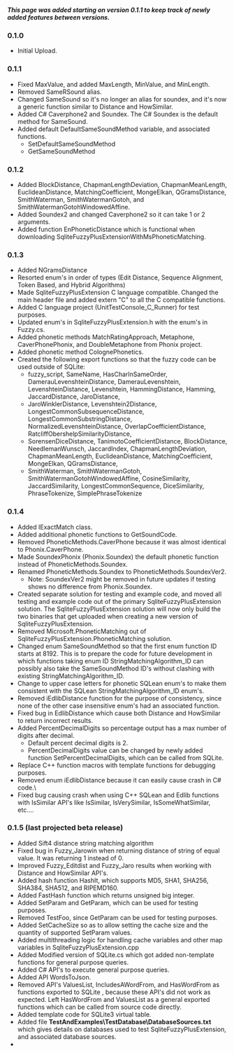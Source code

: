 ##### This page was added starting on version 0.1.1 to keep track of newly added features between versions.
### 0.1.0
- Initial Upload.
### 0.1.1
- Fixed MaxValue, and added MaxLength, MinValue, and MinLength.
- Removed SameRSound alias.
- Changed SameSound so it's no longer an alias for soundex, and it's now a generic function similar to Distance and HowSimilar.
- Added C# Caverphone2 and Soundex. The C# Soundex is the default method for SameSound.
- Added default DefaultSameSoundMethod variable, and associated functions.
  - SetDefaultSameSoundMethod
  - GetSameSoundMethod
### 0.1.2
- Added BlockDistance, ChapmanLengthDeviation, ChapmanMeanLength, EuclideanDistance, MatchingCoefficient, MongeElkan, QGramsDistance, SmithWaterman, SmithWatermanGotoh, and SmithWatermanGotohWindowedAffine.
- Added Soundex2 and changed Caverphone2 so it can take 1 or 2 arguments.
- Added function EnPhoneticDistance which is functional when downloading SqliteFuzzyPlusExtensionWithMsPhoneticMatching.
### 0.1.3
- Added NGramsDistance
- Resorted enum's in order of types (Edit Distance, Sequence Alignment, Token Based, and Hybrid Algorithms)
- Made SqliteFuzzyPlusExtension C language compatible. Changed the main header file and added extern "C" to all the C compatible functions.
- Added C language project (UnitTestConsole_C_Runner) for test purposes.
- Updated enum's in SqliteFuzzyPlusExtension.h with the enum's in Fuzzy.cs.
- Added phonetic methods MatchRatingApproach, Metaphone, CaverPhonePhonix, and DoubleMetaphone from Phonix project.
- Added phonetic method ColognePhonetics.
- Created the following export functions so that the fuzzy code can be used outside of SQLite:
  - fuzzy_script, SameName, HasCharInSameOrder, DamerauLevenshteinDistance, DamerauLevenshtein, LevenshteinDistance, Levenshtein, HammingDistance, Hamming, JaccardDistance, JaroDistance,
  - JaroWinklerDistance, Levenshtein2Distance, LongestCommonSubsequenceDistance, LongestCommonSubstringDistance, NormalizedLevenshteinDistance, OverlapCoefficientDistance, RatcliffObershelpSimilarityDistance,
  - SorensenDiceDistance, TanimotoCoefficientDistance, BlockDistance, NeedlemanWunsch, JaccardIndex, ChapmanLengthDeviation, ChapmanMeanLength, EuclideanDistance, MatchingCoefficient, MongeElkan, QGramsDistance,
  - SmithWaterman, SmithWatermanGotoh, SmithWatermanGotohWindowedAffine, CosineSimilarity, JaccardSimilarity, LongestCommonSequence, DiceSimilarity, PhraseTokenize, SimplePhraseTokenize
### 0.1.4
- Added IExactMatch class.
- Added additional phonetic functions to GetSoundCode.
- Removed PhoneticMethods.CaverPhone because it was almost identical to Phonix.CaverPhone.
- Made SoundexPhonix (Phonix.Soundex) the default phonetic function instead of PhoneticMethods.Soundex.
- Renamed PhoneticMethods.Soundex to PhoneticMethods.SoundexVer2. 
  - Note: SoundexVer2 might be removed in future updates if testing shows no difference from Phonix.Soundex.
- Created separate solution for testing and example code, and moved all testing and example code out of the primary SqliteFuzzyPlusExtension solution. The SqliteFuzzyPlusExtension solution will now only build the two binaries that get uploaded when creating a new version of SqliteFuzzyPlusExtension.
- Removed Microsoft.PhoneticMatching out of SqliteFuzzyPlusExtension.PhoneticMatching solution.
- Changed enum SameSoundMethod so that the first enum function ID starts at 8192. This is to prepare the code for future development in which functions taking enum ID StringMatchingAlgorithm_ID can possibly also take the SameSoundMethod ID's without clashing with existing StringMatchingAlgorithm_ID.
- Change to upper case letters for phonetic SQLean enum's to make them consistent with the SQLean StringMatchingAlgorithm_ID enum's.
- Removed iEdlibDistance function for the purpose of consistency, since none of the other case insensitive enum's had an associated function.
- Fixed bug in EdlibDistance which cause both Distance and HowSimilar to return incorrect results.
- Added PercentDecimalDigits so percentage output has a max number of digits after decimal.
  - Default percent decimal digits is 2.
  - PercentDecimalDigits value can be changed by newly added function SetPercentDecimalDigits, which can be called from SQLite.
- Replace C++ function macros with template functions for debugging purposes.
- Removed enum iEdlibDistance because it can easily cause crash in C# code.\
- Fixed bug causing crash when using C++ SQLean and Edlib functions with IsSimilar API's like IsSimilar, IsVerySimilar, IsSomeWhatSimilar, etc....
### 0.1.5 (last projected beta release)
- Added Sift4 distance string matching algorithm
- Fixed bug in Fuzzy_Jarowin when returning distance of string of equal value. It was returning 1 instead of 0.
- Improved Fuzzy_Editdist and Fuzzy_Jaro results when working with Distance and HowSimilar API's.
- Added hash function HashIt, which supports MD5, SHA1, SHA256, SHA384, SHA512, and RIPEMD160.
- Added FastHash function which returns unsigned big integer.
- Added SetParam and GetParam, which can be used for testing purposes.
- Removed TestFoo, since GetParam can be used for testing purposes.
- Added SetCacheSize so as to allow setting the cache size and the quantity of supported SetParam values.
- Added multithreading logic for handling cache variables and other map variables in SqliteFuzzyPlusExtension.cpp
- Added Modified version of SQLite.cs which got added non-template functions for general purpose queries. 
- Added C# API's to execute general purpose queries.
- Added API WordsToJson.
- Removed API's ValuesList, IncludesAWordFrom, and HasWordFrom as functions exported to SQLite , because these API's did not work as expected. Left HasWordFrom and ValuesList as a general exported functions which can be called from source code directly.
- Added template code for SQLite3 virtual table.
- Added file ****TestAndExamples\TestDatabase\DatabaseSources.txt**** which gives details on databases used to test SqliteFuzzyPlusExtension, and associated database sources.
- 

